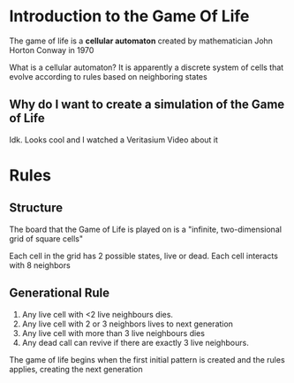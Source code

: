 # Introduction to the Game Of Life

The game of life is a **cellular automaton** created by mathematician John Horton Conway in 1970

What is a cellular automaton? It is apparently a discrete system of cells that evolve according to rules based on neighboring states

## Why do I want to create a simulation of the Game of Life

Idk. Looks cool and I watched a Veritasium Video about it

# Rules

## Structure

The board that the Game of Life is played on is a "infinite, two-dimensional grid of square cells"

Each cell in the grid has 2 possible states, live or dead.
Each cell interacts with 8 neighbors

## Generational Rule

1. Any live cell with <2 live neighbours dies.
2. Any live cell with 2 or 3 neighbors lives to next generation
3. Any live cell with more than 3 live neighbours dies
4. Any dead call can revive if there are exactly 3 live neighbours.

The game of life begins when the first initial pattern is created and the rules applies, creating the next generation

